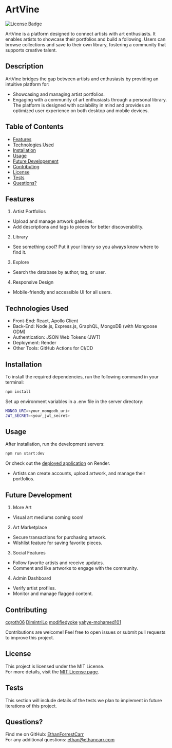 # ArtVine

[![License Badge](https://img.shields.io/badge/License-MIT-blue.svg)](https://opensource.org/licenses/MIT)

ArtVine is a platform designed to connect artists with art enthusiasts. It enables artists to showcase their portfolios and build a following. Users can browse collections and save to their own library, fostering a community that supports creative talent.

## Description
ArtVine bridges the gap between artists and enthusiasts by providing an intuitive platform for:
- Showcasing and managing artist portfolios.
- Engaging with a community of art enthusiasts through a personal library.  
The platform is designed with scalability in mind and provides an optimized user experience on both desktop and mobile devices.

## Table of Contents
- [Features](#features)
- [Technologies Used](#technologies-used)
- [Installation](#installation)
- [Usage](#usage)
- [Future Developement](#future-development)
- [Contributing](#contributing)
- [License](#license)
- [Tests](#tests)
- [Questions?](#questions)

## Features
1. Artist Portfolios
- Upload and manage artwork galleries.
- Add descriptions and tags to pieces for better discoverability.
2. Library
- See something cool? Put it your library so you always know where to find it.
3. Explore
- Search the database by author, tag, or user.
4. Responsive Design
- Mobile-friendly and accessible UI for all users.

## Technologies Used
- Front-End: React, Apollo Client
- Back-End: Node.js, Express.js, GraphQL, MongoDB (with Mongoose ODM)
- Authentication: JSON Web Tokens (JWT)
- Deployment: Render
- Other Tools: GitHub Actions for CI/CD

## Installation
To install the required dependencies, run the following command in your terminal:

```bash
npm install
```

Set up environment variables in a .env file in the server directory:

```bash
MONGO_URI=<your_mongodb_uri>
JWT_SECRET=<your_jwt_secret>
```

## Usage
After installation, run the development servers:

```bash
npm run start:dev
```

Or check out the [deployed application](https://artvine.onrender.com) on Render.

- Artists can create accounts, upload artwork, and manage their portfolios.

## Future Development
1. More Art
- Visual art mediums coming soon!
2. Art Marketplace
- Secure transactions for purchasing artwork.
- Wishlist feature for saving favorite pieces.
3. Social Features
- Follow favorite artists and receive updates.
- Comment and like artworks to engage with the community.
4. Admin Dashboard
- Verify artist profiles.
- Monitor and manage flagged content.

## Contributing
[cgroth06](https://github.com/cgroth06)
[DimintriLo](https://github.com/DimintriLo)
[modifiedyoke](https://github.com/modifiedyoke)
[yahye-mohamed101](https://github.com/yahye-mohamed101)

Contributions are welcome! Feel free to open issues or submit pull requests to improve this project.

## License
This project is licensed under the MIT License.  
For more details, visit the [MIT License page](https://opensource.org/licenses/MIT).

## Tests
This section will include details of the tests we plan to implement in future iterations of this project.

## Questions?
Find me on GitHub: [EthanForrestCarr](https://github.com/EthanForrestCarr)  
For any additional questions: ethan@ethancarr.com